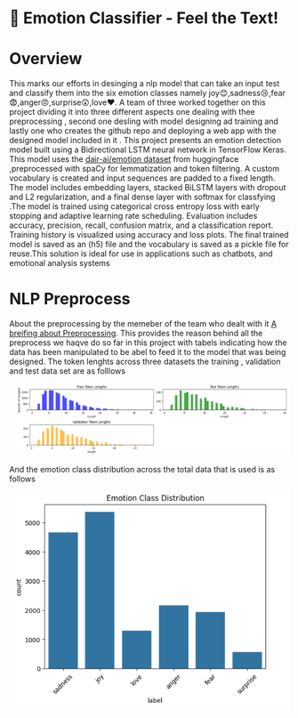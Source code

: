 # 🎯 Emotion Classifier - Feel the Text!
 
# Overview

This marks our efforts in desinging a nlp model that can take an input test and classify them into the six emotion classes namely joy😊,sadness😢,fear😨,anger😠,surprise😲,love❤️. A team of three worked together on this project dividing it into three different aspects one dealing with thee preprocessing , second one desling with model designing ad training and lastly one who creates the github repo and deploying a web app with the designed model included in it . This project presents an emotion detection model built using a Bidirectional LSTM neural network in TensorFlow Keras. This model uses the [dair-ai/emotion dataset](https://huggingface.co/datasets/dair-ai/emotion) from huggingface ,preprocessed with spaCy for lemmatization and token filtering. A custom vocabulary is created and input sequences are padded to a fixed length. The model includes embedding layers, stacked BiLSTM layers with dropout and L2 regularization, and a final dense layer with softmax for classfying .The model is trained using categorical cross entropy loss with early stopping and adaptive learning rate scheduling. Evaluation includes accuracy, precision, recall, confusion matrix, and a classification report. Training history is visualized using accuracy and loss plots. The final trained model is saved as an (h5) file and the vocabulary is saved as a pickle file for reuse.This solution is ideal for use in applications such as chatbots, and emotional analysis systems


# NLP Preprocess

About the preprocessing by the memeber of the team who dealt with it [A breifing about Preprocessing](https://docs.google.com/document/d/155r8F63NpeFQdOJJuy7jcSLpI0RqhAs02YyWSQBTnxo/edit?tab=t.0). This provides the reason behind all the preprocess we haqve do so far in this project with tabels indicating how the data has been manipulated to be abel to feed it to the model that was being designed. The token lenghts across three datasets the training , validation and test data set are as folllows


![Token lengths](https://github.com/Puneethv1357/EDP-0-to-ML/blob/da64b5109ced7cadf084392f6f9147c839cc68f0/images/Screenshot%202025-07-03%20175541.png)


And the emotion class distribution across the total data that is used is as follows 


![Class distribution](https://github.com/Puneethv1357/EDP-0-to-ML/blob/86409d940b51f171b79001fdcbe24773f5276487/images/emotion%20class%20distribution.png)
